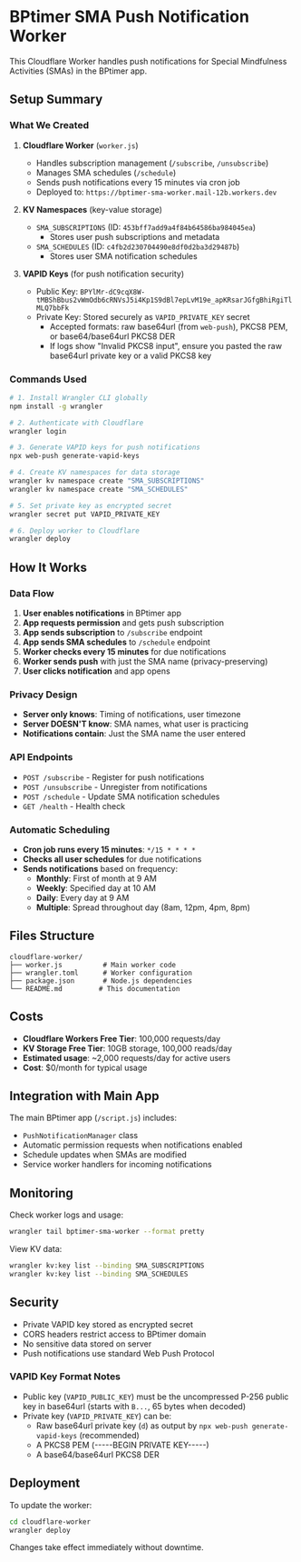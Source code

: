 # BPtimer SMA Push Notification Worker

This Cloudflare Worker handles push notifications for Special Mindfulness Activities (SMAs) in the BPtimer app.

## Setup Summary

### What We Created

1. **Cloudflare Worker** (`worker.js`)
   - Handles subscription management (`/subscribe`, `/unsubscribe`)
   - Manages SMA schedules (`/schedule`)
   - Sends push notifications every 15 minutes via cron job
   - Deployed to: `https://bptimer-sma-worker.mail-12b.workers.dev`

2. **KV Namespaces** (key-value storage)
   - `SMA_SUBSCRIPTIONS` (ID: `453bff7add9a4f84b64586ba984045ea`)
     - Stores user push subscriptions and metadata
   - `SMA_SCHEDULES` (ID: `c4fb2d230704490e8df0d2ba3d29487b`)
     - Stores user SMA notification schedules

3. **VAPID Keys** (for push notification security)
   - Public Key: `BPYlMr-dC9cqX8W-tMBShBbus2vWmOdb6cRNVsJ5i4Kp1S9dBl7epLvM19e_apKRsarJGfgBhiRgiTlMLQ7bbFk`
   - Private Key: Stored securely as `VAPID_PRIVATE_KEY` secret
     - Accepted formats: raw base64url (from `web-push`), PKCS8 PEM, or base64/base64url PKCS8 DER
     - If logs show "Invalid PKCS8 input", ensure you pasted the raw base64url private key or a valid PKCS8 key

### Commands Used

```bash
# 1. Install Wrangler CLI globally
npm install -g wrangler

# 2. Authenticate with Cloudflare
wrangler login

# 3. Generate VAPID keys for push notifications
npx web-push generate-vapid-keys

# 4. Create KV namespaces for data storage
wrangler kv namespace create "SMA_SUBSCRIPTIONS"
wrangler kv namespace create "SMA_SCHEDULES"

# 5. Set private key as encrypted secret
wrangler secret put VAPID_PRIVATE_KEY

# 6. Deploy worker to Cloudflare
wrangler deploy
```

## How It Works

### Data Flow

1. **User enables notifications** in BPtimer app
2. **App requests permission** and gets push subscription
3. **App sends subscription** to `/subscribe` endpoint
4. **App sends SMA schedules** to `/schedule` endpoint
5. **Worker checks every 15 minutes** for due notifications
6. **Worker sends push** with just the SMA name (privacy-preserving)
7. **User clicks notification** and app opens

### Privacy Design

- **Server only knows**: Timing of notifications, user timezone
- **Server DOESN'T know**: SMA names, what user is practicing
- **Notifications contain**: Just the SMA name the user entered

### API Endpoints

- `POST /subscribe` - Register for push notifications
- `POST /unsubscribe` - Unregister from notifications  
- `POST /schedule` - Update SMA notification schedules
- `GET /health` - Health check

### Automatic Scheduling

- **Cron job runs every 15 minutes**: `*/15 * * * *`
- **Checks all user schedules** for due notifications
- **Sends notifications** based on frequency:
  - **Monthly**: First of month at 9 AM
  - **Weekly**: Specified day at 10 AM  
  - **Daily**: Every day at 9 AM
  - **Multiple**: Spread throughout day (8am, 12pm, 4pm, 8pm)

## Files Structure

```
cloudflare-worker/
├── worker.js          # Main worker code
├── wrangler.toml      # Worker configuration 
├── package.json       # Node.js dependencies
└── README.md         # This documentation
```

## Costs

- **Cloudflare Workers Free Tier**: 100,000 requests/day
- **KV Storage Free Tier**: 10GB storage, 100,000 reads/day
- **Estimated usage**: ~2,000 requests/day for active users
- **Cost**: $0/month for typical usage

## Integration with Main App

The main BPtimer app (`/script.js`) includes:

- `PushNotificationManager` class
- Automatic permission requests when notifications enabled
- Schedule updates when SMAs are modified
- Service worker handlers for incoming notifications

## Monitoring

Check worker logs and usage:
```bash
wrangler tail bptimer-sma-worker --format pretty
```

View KV data:
```bash
wrangler kv:key list --binding SMA_SUBSCRIPTIONS
wrangler kv:key list --binding SMA_SCHEDULES
```

## Security

- Private VAPID key stored as encrypted secret
- CORS headers restrict access to BPtimer domain
- No sensitive data stored on server
- Push notifications use standard Web Push Protocol

### VAPID Key Format Notes
- Public key (`VAPID_PUBLIC_KEY`) must be the uncompressed P-256 public key in base64url (starts with `B...`, 65 bytes when decoded)
- Private key (`VAPID_PRIVATE_KEY`) can be:
  - Raw base64url private key (`d`) as output by `npx web-push generate-vapid-keys` (recommended)
  - A PKCS8 PEM (-----BEGIN PRIVATE KEY-----)
  - A base64/base64url PKCS8 DER

## Deployment

To update the worker:
```bash
cd cloudflare-worker
wrangler deploy
```

Changes take effect immediately without downtime.
